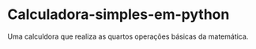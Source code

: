 # Calculadora-simples-em-python
 Uma calculdora que realiza as quartos operações básicas da matemática.
